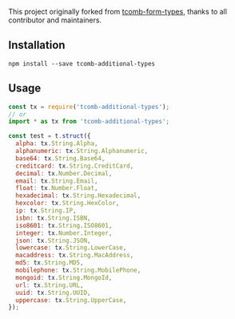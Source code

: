 This project originally forked from [tcomb-form-types](https://github.com/Industrial/tcomb-form-types), thanks to all contributor and maintainers.

## Installation
```
npm install --save tcomb-additional-types
```

## Usage
```js
const tx = require('tcomb-additional-types');
// or
import * as tx from 'tcomb-additional-types';

const test = t.struct({
  alpha: tx.String.Alpha,
  alphanumeric: tx.String.Alphanumeric,
  base64: tx.String.Base64,
  creditcard: tx.String.CreditCard,
  decimal: tx.Number.Decimal,
  email: tx.String.Email,
  float: tx.Number.Float,
  hexadecimal: tx.String.Hexadecimal,
  hexcolor: tx.String.HexColor,
  ip: tx.String.IP,
  isbn: tx.String.ISBN,
  iso8601: tx.String.ISO8601,
  integer: tx.Number.Integer,
  json: tx.String.JSON,
  lowercase: tx.String.LowerCase,
  macaddress: tx.String.MacAddress,
  md5: tx.String.MD5,
  mobilephone: tx.String.MobilePhone,
  mongoid: tx.String.MongoId,
  url: tx.String.URL,
  uuid: tx.String.UUID,
  uppercase: tx.String.UpperCase,
});
```
